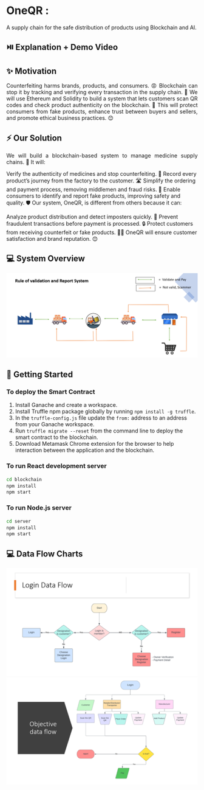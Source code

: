 # OneQR :

A supply chain for the safe distribution of products using Blockchain and AI.

## ⏯️ Explanation + Demo Video

<a href=""></a>

## ✨ Motivation
<p align="justify">
Counterfeiting harms brands, products, and consumers. 😡 Blockchain can stop it by tracking and verifying every transaction in the supply chain. 🙌 We will use Ethereum and Solidity to build a system that lets customers scan QR codes and check product authenticity on the blockchain. 🚀 This will protect consumers from fake products, enhance trust between buyers and sellers, and promote ethical business practices. 😊
</p>

## ⚡ Our Solution
<p align="justify">
We will build a blockchain-based system to manage medicine supply chains. 🏥 It will:

Verify the authenticity of medicines and stop counterfeiting. 💯
Record every product’s journey from the factory to the customer. 🛣️
Simplify the ordering and payment process, removing middlemen and fraud risks. 💸
Enable consumers to identify and report fake products, improving safety and quality. 🛡️
Our system, OneQR, is different from others because it can:

Analyze product distribution and detect imposters quickly. 🔎
Prevent fraudulent transactions before payment is processed. 🔒
Protect customers from receiving counterfeit or fake products. 🙅‍♂️
OneQR will ensure customer satisfaction and brand reputation. 😊
</p>

## 💻 System Overview
<img src="assests\Rule and Validation System.png"/>

## 👀 Getting Started

### To deploy the Smart Contract

1. Install Ganache and create a workspace.
2. Install Truffle npm package globally by running ```npm install -g truffle```.
3. In the `truffle-config.js` file update the `from:` address to an address from your Ganache workspace.
4. Run ```truffle migrate --reset``` from the command line to deploy the smart contract to the blockchain.
5. Download Metamask Chrome extension for the browser to help interaction between the application and the blockchain.

### To run React development server

```bash
cd blockchain
npm install
npm start
```

### To run Node.js server
```bash
cd server
npm install
npm start
```
## 💻 Data Flow Charts
<img src="assests\Screenshot (49).png"/>
<img src="assests\Screenshot (50).png"/>